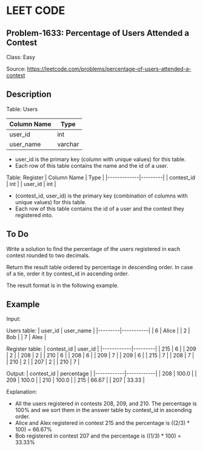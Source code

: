 # LEET CODE
## Problem-1633: Percentage of Users Attended a Contest

Class: Easy

Source: https://leetcode.com/problems/percentage-of-users-attended-a-contest
## Description
Table: Users

| Column Name | Type    |
|-------------|---------|
| user_id     | int     |
| user_name   | varchar |

- user_id is the primary key (column with unique values) for this table.
- Each row of this table contains the name and the id of a user.

 Table: Register
| Column Name | Type    |
|-------------|---------|
| contest_id  | int     |
| user_id     | int     |

- (contest_id, user_id) is the primary key (combination of columns with unique values) for this table.
- Each row of this table contains the id of a user and the contest they registered into.

## To Do
Write a solution to find the percentage of the users registered in each contest rounded to two decimals.

Return the result table ordered by percentage in descending order. In case of a tie, order it by contest_id in ascending order.

The result format is in the following example.

## Example

Input: 

Users table:
| user_id | user_name |
|---------|-----------|
| 6       | Alice     |
| 2       | Bob       |
| 7       | Alex      |

Register table:
| contest_id | user_id |
|------------|---------|
| 215        | 6       |
| 209        | 2       |
| 208        | 2       |
| 210        | 6       |
| 208        | 6       |
| 209        | 7       |
| 209        | 6       |
| 215        | 7       |
| 208        | 7       |
| 210        | 2       |
| 207        | 2       |
| 210        | 7       |

Output: 
| contest_id | percentage |
|------------|------------|
| 208        | 100.0      |
| 209        | 100.0      |
| 210        | 100.0      |
| 215        | 66.67      |
| 207        | 33.33      |

Explanation: 
- All the users registered in contests 208, 209, and 210. The percentage is 100% and we sort them in the answer table by contest_id in ascending order.
- Alice and Alex registered in contest 215 and the percentage is ((2/3) * 100) = 66.67%
- Bob registered in contest 207 and the percentage is ((1/3) * 100) = 33.33%
